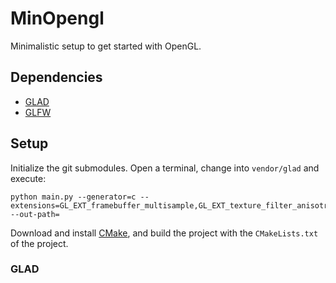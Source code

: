 # MinOpengl

Minimalistic setup to get started with OpenGL.

## Dependencies

- [GLAD](https://github.com/Dav1dde/glad)
- [GLFW](https://github.com/glfw/glfw)

## Setup

Initialize the git submodules.
Open a terminal, change into `vendor/glad` and execute:

```
python main.py --generator=c --extensions=GL_EXT_framebuffer_multisample,GL_EXT_texture_filter_anisotropic --out-path=
```

Download and install [CMake](https://cmake.org/), and build the project with the `CMakeLists.txt` of the project.

### GLAD
